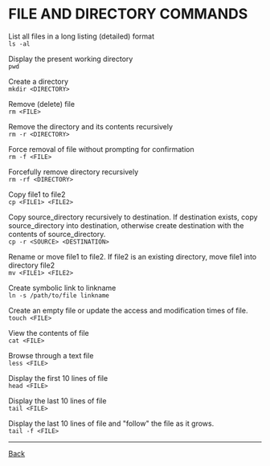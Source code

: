# FILE AND DIRECTORY COMMANDS
List all files in a long listing (detailed) format  
`ls -al`

Display the present working directory  
`pwd`

Create a directory  
`mkdir <DIRECTORY>`

Remove (delete) file  
`rm <FILE>`

Remove the directory and its contents recursively  
`rm -r <DIRECTORY>`

Force removal of file without prompting for confirmation  
`rm -f <FILE>`

Forcefully remove directory recursively  
`rm -rf <DIRECTORY>`

Copy file1 to file2  
`cp <FILE1> <FILE2>`

Copy source_directory recursively to destination. If destination exists, copy source_directory into destination, otherwise create destination with the contents of source_directory.  
`cp -r <SOURCE> <DESTINATION>`

Rename or move file1 to file2. If file2 is an existing directory, move file1 into directory file2  
`mv <FILE1> <FILE2>`

Create symbolic link to linkname  
`ln -s /path/to/file linkname`

Create an empty file or update the access and modification times of file.  
`touch <FILE>`

View the contents of file  
`cat <FILE>`

Browse through a text file  
`less <FILE>`

Display the first 10 lines of file  
`head <FILE>`

Display the last 10 lines of file  
`tail <FILE>`

Display the last 10 lines of file and "follow" the file as it grows.  
`tail -f <FILE>`

---

[Back](../basic-command.md)